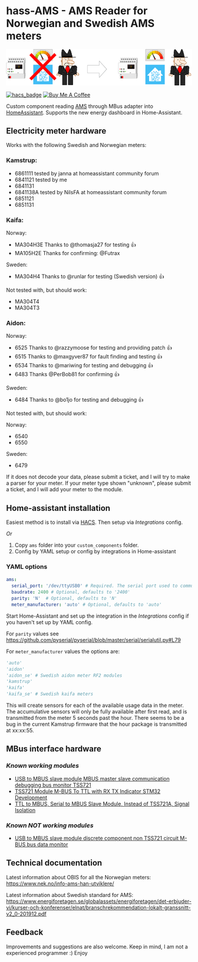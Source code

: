 # hass-AMS - AMS Reader for Norwegian and Swedish AMS meters

![logo](logo_images/logo.png)

[![hacs_badge](https://img.shields.io/badge/HACS-Custom-orange.svg?style=for-the-badge)](https://github.com/custom-components/hacs)
<a href="https://www.buymeacoffee.com/turbokongen" target="_blank"><img src="https://cdn.buymeacoffee.com/buttons/default-orange.png" alt="Buy Me A Coffee" height="41" width="174"></a>

Custom component reading [AMS](https://no.wikipedia.org/wiki/Smart_str%C3%B8mm%C3%A5ler)
through MBus adapter into [HomeAssistant](https://www.home-assistant.io/).
Supports the new energy dashboard in Home-Assistant.

## Electricity meter hardware

Works with the following Swedish and Norwegian meters:

### Kamstrup:

- 6861111 tested by janna at homeassistant community forum
- 6841121 tested by me
- 6841131
- 6841138A tested by NilsFA at homeassistant community forum
- 6851121
- 6851131

### Kaifa:

Norway:

- MA304H3E Thanks to @thomasja27 for testing :+1:
- MA105H2E Thanks for confirming: @Futrax

Sweden:

- MA304H4 Thanks to @runlar for testing (Swedish version) :+1:

Not tested with, but should work:

- MA304T4
- MA304T3

### Aidon:

Norway:

- 6525 Thanks to @razzymoose for testing and providing patch :+1:
- 6515 Thanks to @maxgyver87 for fault finding and testing :+1:
- 6534 Thanks to @mariwing for testing and debugging :+1:
- 6483 Thanks @PerBob81 for confirming :+1:

Sweden:

- 6484 Thanks to @bo1jo for testing and debugging :+1:

Not tested with, but should work:

Norway:

- 6540
- 6550

Sweden:

- 6479

If it does not decode your data, please submit a ticket, and I will try to
make a parser for your meter.
If your meter type shown "unknown", please submit a ticket, and I will add
your meter to the module.

## Home-assistant installation

Easiest method is to install via [HACS](https://hacs.xyz/).
Then setup via *Integrations* config.

*Or*

1. Copy `ams` folder into your `custom_components` folder.
2. Config by YAML setup or config by integrations in Home-assistant

### YAML options

```yaml
ams:
  serial_port: '/dev/ttyUSB0' # Required. The serial port used to communicate through
  baudrate: 2400 # Optional, defaults to '2400'
  parity: 'N'  # Optional, defaults to 'N'
  meter_manufacturer: 'auto' # Optional, defaults to 'auto'
```

Start Home-Assistant and
set up the integration in the *Integrations* config if you haven't set up by YAML config.

For `parity` values see <https://github.com/pyserial/pyserial/blob/master/serial/serialutil.py#L79>

For `meter_manufacturer` values the options are:

```python
'auto'
'aidon'
'aidon_se' # Swedish aidon meter RF2 modules
'kamstrup'
'kaifa'
'kaifa_se' # Swedish kaifa meters
```

This will create sensors for each of the available usage data in the meter.
The accumulative sensors will only be fully available after first read, and is transmitted from the meter 5 seconds past the hour.
There seems to be a bug in the current Kamstrup firmware that the hour package is transmitted at xx:xx:55.

## MBus interface hardware

### *Known working modules*

- [USB to MBUS slave module MBUS master slave communication debugging bus monitor TSS721](https://www.aliexpress.com/item/32894249052.html)
- [TSS721 Module M-BUS To TTL with RX TX Indicator STM32 Development](https://www.aliexpress.com/item/32751482255.html?spm=2114.10010108.1000014.1.2a3189f8fCOsSM)
- [TTL to MBUS, Serial to MBUS Slave Module, Instead of TSS721A, Signal Isolation](https://www.ebay.com/itm/273122508071?_trkparms=amclksrc%3DITM%26aid%3D1110006%26algo%3DHOMESPLICE.SIM%26ao%3D1%26asc%3D20201210111314%26meid%3D4ae500c42d6c43dba4fbc3c8ed06db95%26pid%3D101195%26rk%3D1%26rkt%3D12%26sd%3D274011702607%26itm%3D273122508071%26pmt%3D1%26noa%3D0%26pg%3D2047675%26algv%3DSimplAMLv9PairwiseWebMskuAspectsV202110NoVariantSeed%26brand%3DUnbranded&_trksid=p2047675.c101195.m1851&amdata=cksum%3A2731225080714ae500c42d6c43dba4fbc3c8ed06db95%7Cenc%3AAQAGAAABEIIp3bTCXFAKw6S9crk9CpCrrtOgadqFiC10NVPbN0936eprYVB4SXfDa52e1mbPLFwdBXChmaGoQQy%252BBr%252F%252B6GwMcxzo7LNbOSruw8JYl4DlyP7oF0HAfDyaq70zO7kJ5TaNT4YP7AkcEgketK%252BSXiNU63J9O%252FNGJW%252FFzn%252B66oRh%252Ff51%252FOd%252BA7ejgOOSfiKyvRVua%252FiFnXrxVBuK6ejVzVdYQ8RkXWB%252BnAu4penvUGurSKh3gR%252B7GDYFpsU4WtTtZ59xj8h1jM8sf1rmoti2QMtmA6IzzxoTGR%252FY%252BwYIH5Ouq6dr2FeuKZP7nES3I5AT%252FKa7fdaUOT27KtkO6Rie2slNPzgZrUAyecfyWTwfQBCc%7Campid%3APL_CLK%7Cclp%3A2047675)

### *Known NOT working modules*

- [USB to MBUS slave module discrete component non TSS721 circuit M-BUS bus data monitor](https://www.aliexpress.com/item/32814808312.html?shortkey=iM7rQb67&addresstype=600)

## Technical documentation

Latest information about OBIS for all the Norwegian meters: <https://www.nek.no/info-ams-han-utviklere/>

Latest information about Swedish standard for AMS: <https://www.energiforetagen.se/globalassets/energiforetagen/det-erbjuder-vi/kurser-och-konferenser/elnat/branschrekommendation-lokalt-granssnitt-v2_0-201912.pdf>

## Feedback

Improvements and suggestions are also welcome.
Keep in mind, I am not a experienced programmer :)
Enjoy
